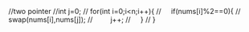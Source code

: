 //two pointer
//int j=0;
// for(int i=0;i<n;i++){
//     if(nums[i]%2==0){
//         swap(nums[i],nums[j]);
//         j++;
//     }
// }